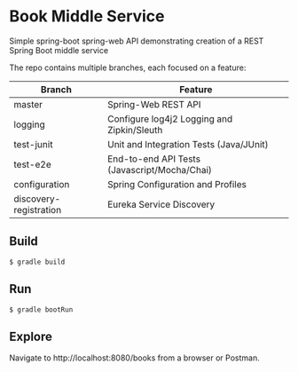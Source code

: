 # Book Middle Service

Simple spring-boot spring-web API demonstrating creation of a REST Spring Boot middle service

The repo contains multiple branches, each focused on a feature:

| Branch                 | Feature                                      |
| ---------------------- | -------------------------------------------- |
| master                 | Spring-Web REST API                          |
| logging                | Configure log4j2 Logging and Zipkin/Sleuth   |
| test-junit             | Unit and Integration Tests (Java/JUnit)      |
| test-e2e               | End-to-end API Tests (Javascript/Mocha/Chai) |
| configuration          | Spring Configuration and Profiles            |
| discovery-registration | Eureka Service Discovery                     |

## Build

`$ gradle build`

## Run

`$ gradle bootRun`

## Explore

Navigate to http://localhost:8080/books from a browser or Postman.